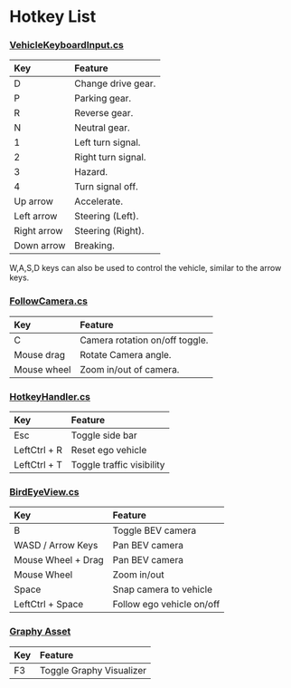 # Hotkey List

### [VehicleKeyboardInput.cs](https://github.com/autowarefoundation/AWSIM/blob/main/Assets/AWSIM/Scripts/Vehicles/VehicleKeyboardInput.cs)

| Key         | Feature            |
|:------------|:-------------------|
| D           | Change drive gear. |
| P           | Parking gear.      |
| R           | Reverse gear.      |
| N           | Neutral gear.      |
| 1           | Left turn signal.  |
| 2           | Right turn signal. |
| 3           | Hazard.            |
| 4           | Turn signal off.   |
| Up arrow    | Accelerate.        |
| Left arrow  | Steering (Left).   |
| Right arrow | Steering (Right).  |
| Down arrow  | Breaking.          |

W,A,S,D keys can also be used to control the vehicle, similar to the arrow keys.

### [FollowCamera.cs](https://github.com/autowarefoundation/AWSIM/blob/main/Assets/AWSIM/Scripts/FollowCamera.cs)

| Key         | Feature                        |
|:------------|:-------------------------------|
| C           | Camera rotation on/off toggle. |
| Mouse drag  | Rotate Camera angle.           |
| Mouse wheel | Zoom in/out of camera.         |

### [HotkeyHandler.cs](https://github.com/autowarefoundation/AWSIM/blob/main/Assets/AWSIM/Scripts/UI/HotkeyHandler.cs)

| Key          | Feature                   |
|:-------------|:--------------------------|
| Esc          | Toggle side bar           |
| LeftCtrl + R | Reset ego vehicle         |
| LeftCtrl + T | Toggle traffic visibility |

### [BirdEyeView.cs](https://github.com/autowarefoundation/AWSIM/blob/main/Assets/AWSIM/Scripts/UI/BirdEyeView.cs)

| Key                | Feature                   |
|:-------------------|:--------------------------|
| B                  | Toggle BEV camera         |
| WASD / Arrow Keys  | Pan BEV camera            |
| Mouse Wheel + Drag | Pan BEV camera            |
| Mouse Wheel        | Zoom in/out               |
| Space              | Snap camera to vehicle    |
| LeftCtrl + Space   | Follow ego vehicle on/off |

### [Graphy Asset](https://github.com/Tayx94/graphy)

| Key | Feature                  |
|:----|:-------------------------|
| F3  | Toggle Graphy Visualizer |
